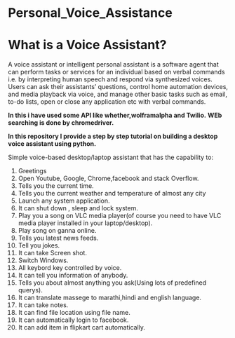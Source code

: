 # Personal_Voice_Assistance

# What is a Voice Assistant?
A voice assistant or intelligent personal assistant is a software agent that can perform tasks or services for an individual based on verbal commands i.e. by interpreting human speech and respond via synthesized voices. Users can ask their assistants’ questions, control home automation devices, and media playback via voice, and manage other basic tasks such as email, to-do lists, open or close any application etc with verbal commands.

**In this i have used some API like whether,wolframalpha and Twilio.**
**WEb searching is done by chromedriver.**

**In this repository I provide a step by step tutorial on building a desktop voice assistant using python.**

Simple voice-based desktop/laptop assistant that has the capability to:
1. Greetings
2. Open Youtube, Google, Chrome,facebook and stack Overflow.
3. Tells you the current time.
4. Tells you the current weather and temperature of almost any city
5. Launch any system application.
6. It can shut down , sleep and lock system.
7. Play you a song on VLC media player(of course you need to have VLC media player installed in your laptop/desktop).
8. Play song on ganna online.
9. Tells you latest news feeds.
10. Tell you jokes.
11. It can take Screen shot.
12. Switch Windows.
13. All keybord key controlled by voice.
14. It can tell you information of anybody.
15. Tells you about almost anything you ask(Using lots of predefined querys).
16. It can translate massege to marathi,hindi and english language.
17. It can take notes.
18. It can find file location using file name.
19. It can automatically login to facebook.
20. It can add item in flipkart cart automatically.
